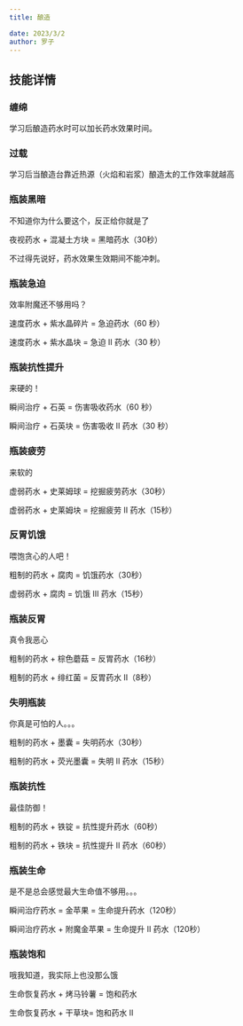 ```yaml
---
title: 酿造

date: 2023/3/2
author: 罗子
---
```

## 技能详情

### 缠绵
学习后酿造药水时可以加长药水效果时间。

### 过载
学习后当酿造台靠近热源（火焰和岩浆）酿造太的工作效率就越高

### 瓶装黑暗
不知道你为什么要这个，反正给你就是了

夜视药水 + 混凝土方块 = 黑暗药水（30秒）

不过得先说好，药水效果生效期间不能冲刺。

### 瓶装急迫
效率附魔还不够用吗？

速度药水 + 紫水晶碎片 = 急迫药水（60 秒）

速度药水 + 紫水晶块 = 急迫 II 药水（30 秒）

### 瓶装抗性提升
来硬的！

瞬间治疗 + 石英 = 伤害吸收药水（60 秒）

瞬间治疗 + 石英块 = 伤害吸收 II 药水（30 秒）

### 瓶装疲劳
来软的

虚弱药水 + 史莱姆球 = 挖掘疲劳药水（30秒）

虚弱药水 + 史莱姆块 = 挖掘疲劳 II 药水（15秒）

### 反胃饥饿
喂饱贪心的人吧！

粗制的药水 + 腐肉 = 饥饿药水（30秒）

虚弱药水 + 腐肉 = 饥饿 III 药水（15秒）

### 瓶装反胃
真令我恶心

粗制的药水 + 棕色蘑菇 = 反胃药水（16秒）

粗制的药水 + 绯红菌 = 反胃药水 II（8秒）

### 失明瓶装
你真是可怕的人。。。

粗制的药水 + 墨囊 = 失明药水（30秒）

粗制的药水 + 荧光墨囊 = 失明 II 药水（15秒）

### 瓶装抗性 
最佳防御！

粗制的药水 + 铁锭  = 抗性提升药水（60秒）

粗制的药水 + 铁块  = 抗性提升 II 药水（60秒）

### 瓶装生命
是不是总会感觉最大生命值不够用。。。

瞬间治疗药水 = 金苹果 = 生命提升药水（120秒）

瞬间治疗药水 + 附魔金苹果 = 生命提升 II 药水（120秒）

### 瓶装饱和

哦我知道，我实际上也没那么饿

生命恢复药水 + 烤马铃薯 = 饱和药水

生命恢复药水 + 干草块= 饱和药水 II

































































